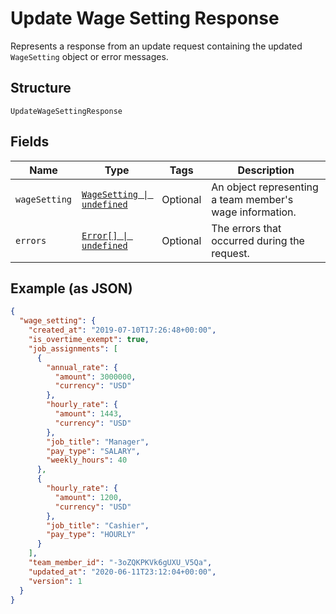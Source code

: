 
# Update Wage Setting Response

Represents a response from an update request containing the updated `WageSetting` object
or error messages.

## Structure

`UpdateWageSettingResponse`

## Fields

| Name | Type | Tags | Description |
|  --- | --- | --- | --- |
| `wageSetting` | [`WageSetting \| undefined`](../../doc/models/wage-setting.md) | Optional | An object representing a team member's wage information. |
| `errors` | [`Error[] \| undefined`](../../doc/models/error.md) | Optional | The errors that occurred during the request. |

## Example (as JSON)

```json
{
  "wage_setting": {
    "created_at": "2019-07-10T17:26:48+00:00",
    "is_overtime_exempt": true,
    "job_assignments": [
      {
        "annual_rate": {
          "amount": 3000000,
          "currency": "USD"
        },
        "hourly_rate": {
          "amount": 1443,
          "currency": "USD"
        },
        "job_title": "Manager",
        "pay_type": "SALARY",
        "weekly_hours": 40
      },
      {
        "hourly_rate": {
          "amount": 1200,
          "currency": "USD"
        },
        "job_title": "Cashier",
        "pay_type": "HOURLY"
      }
    ],
    "team_member_id": "-3oZQKPKVk6gUXU_V5Qa",
    "updated_at": "2020-06-11T23:12:04+00:00",
    "version": 1
  }
}
```


